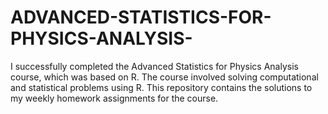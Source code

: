 # ADVANCED-STATISTICS-FOR-PHYSICS-ANALYSIS-
I successfully completed the Advanced Statistics for Physics Analysis course, which was based on R. The course involved solving computational and statistical problems using R. This repository contains the solutions to my weekly homework assignments for the course.
